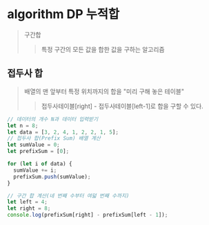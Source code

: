 # algorithm DP 누적합

> 구간합
>
> > 특정 구간의 모든 값을 합한 값을 구하는 알고리즘

## 접두사 합

> 배열의 맨 앞부터 특정 위치까지의 합을 "미리 구해 놓은 테이블"
>
> > 접두사테이블[right] - 접두사테이블[left-1]로 합을 구할 수 있다.

```js
// 데이터의 개수 N과 데이터 입력받기
let n = 8;
let data = [3, 2, 4, 1, 2, 2, 1, 5];
// 접두사 합(Prefix Sum) 배열 계산
let sumValue = 0;
let prefixSum = [0];

for (let i of data) {
  sumValue += i;
  prefixSum.push(sumValue);
}

// 구간 합 계산(네 번째 수부터 여덟 번째 수까지)
let left = 4;
let right = 8;
console.log(prefixSum[right] - prefixSum[left - 1]);
```
